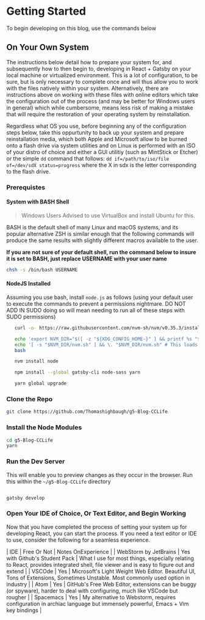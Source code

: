 # Getting Started

To begin developing on this blog, use the commands below
## On Your Own System
The instructions below detail how to prepare your system for, and subsequently how to then begin to, developing in React + Gatsby on your local machine or virtualized environment. This is a lot of configuration, to be sure, but is only necessary to complete once and will thus allow you to work with the files natively within your system. Alternatively, there are instructions above on working with these files with online editors which take the configuration out of the process (and may be better for Windows users in general) which while cumbersome, means less risk of making a mistake that will require the restoration of your operating system by reinstallation.

Regardless what OS you use, before beginning any of the configuration steps below, take this oppurtunity to back up your system and prepare reinstallation media, which both Apple and Microsoft allow to be burned onto a flash drive via system utilities and on Linux is performed with an ISO of your distro of choice and either a GUI utilitiy (such as MintStick or Etcher) or the simple `dd` command that follows:
``dd if=/path/to/iso/file of=/dev/sdX status=progress`` where the X in sdx is the letter corresponding to the flash drive.
### Prerequistes

#### System with BASH Shell
  > Windows Users Advised to use VirtualBox and install Ubuntu for this.

BASH is the default shell of many Linux and macOS systems, and its popular alternative ZSH is similar enough that the following commands will produce the same results with slightly different macros available to the user.

**If you are not sure of your default shell, run the command below to insure it is set to BASH, just replace USERNAME with your user name**
```bash
chsh -s /bin/bash USERNAME
```

#### NodeJS Installed

Assuming you use bash, install `node.js` as follows (using your default user to execute the commands to prevent a permissions nightmare. DO NOT ADD IN SUDO doing so will mean needing to run all of these steps with SUDO permissions)

```bash
   curl -o- https://raw.githubusercontent.com/nvm-sh/nvm/v0.35.3/install.sh | bash

   echo 'export NVM_DIR="$([ -z "${XDG_CONFIG_HOME-}" ] && printf %s "${HOME}/.nvm" || printf %s "${XDG_CONFIG_HOME}/nvm")"' >> ~/.bashrc
   echo '[ -s "$NVM_DIR/nvm.sh" ] && \. "$NVM_DIR/nvm.sh" # This loads nvm' >> ~/.bashrc
   bash

   nvm install node

   npm install --global gatsby-cli node-sass yarn

   yarn global upgrade


```

### Clone the Repo

```bash
git clone https://github.com/Thomashighbaugh/g5-Blog-CCLife
```

### Install the Node Modules

```bash
cd g5-Blog-CCLife
yarn
```

### Run the Dev Server

This will enable you to preview changes as they occur in the browser. Run this within the `~/g5-Blog-CCLife` directory

```bash

gatsby develop

```

### Open Your IDE of Choice, Or Text Editor, and Begin Working
Now that you have completed the process of setting your system up for developing React, you can start the process. If you need a text editor or IDE to use, consider the following for a seamless experience.

| IDE                   | Free Or Not                    | Notes OnExperience                                                                                                                   |
| WebStorm by JetBrains | Yes with Github's Student Pack | What I use for most things, especially relating to React, provides integrated shell, file viewer and is easy to figure out and extend |
| VSCOde                | Yes                            | Microsoft's Light Weight Web Editor. Beautiful UI, Tons of Extensions, Sometimes Unstable. Most commonly used option in industry      |
| Atom                  | Yes                            | GitHub's Free Web Editor, extensions can be buggy (or spyware), harder to deal with configuring, much like VSCode but rougher         |
| Spacemacs             | Yes                            | My alternative to Webstorm, requires configuration in archiac language but immensely powerful, Emacs + Vim key bindings               |
